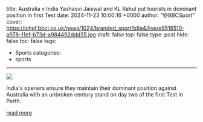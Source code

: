 title: Australia v India Yashasvi Jaiswal and KL Rahul put tourists in dominant position in first Test
date: 2024-11-23 10:00:16 +0000
author: "@BBCSport"
cover: https://ichef.bbci.co.uk/news/1024/branded_sport/b9a4/live/e9516510-a978-11ef-b73d-a984492ddd35.jpg
draft: false
top: false
type: post
hide: false
toc: false
tags:
  - Sports
categories:
  - sports
---

![](https://ichef.bbci.co.uk/news/1024/branded_sport/b9a4/live/e9516510-a978-11ef-b73d-a984492ddd35.jpg)

India's openers ensure they maintain their dominant position against Australia with an unbroken century stand on day two of the first Test in Perth.

[read more](https://www.bbc.com/sport/cricket/articles/cy8ne7p23weo)
